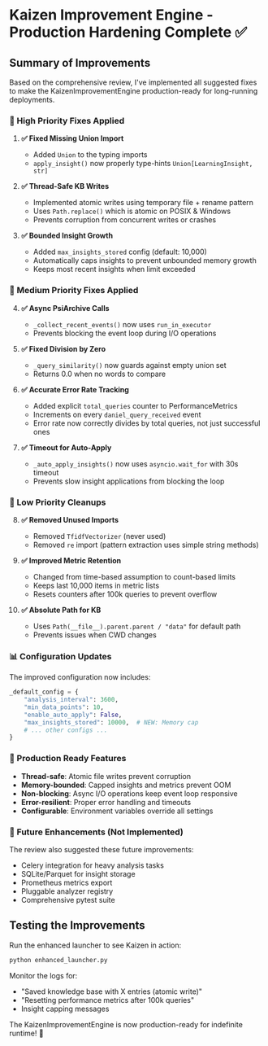 # Kaizen Improvement Engine - Production Hardening Complete ✅

## Summary of Improvements

Based on the comprehensive review, I've implemented all suggested fixes to make the KaizenImprovementEngine production-ready for long-running deployments.

### 🔧 High Priority Fixes Applied

1. **✅ Fixed Missing Union Import**
   - Added `Union` to the typing imports
   - `apply_insight()` now properly type-hints `Union[LearningInsight, str]`

2. **✅ Thread-Safe KB Writes**
   - Implemented atomic writes using temporary file + rename pattern
   - Uses `Path.replace()` which is atomic on POSIX & Windows
   - Prevents corruption from concurrent writes or crashes

3. **✅ Bounded Insight Growth**
   - Added `max_insights_stored` config (default: 10,000)
   - Automatically caps insights to prevent unbounded memory growth
   - Keeps most recent insights when limit exceeded

### 🔨 Medium Priority Fixes Applied

4. **✅ Async PsiArchive Calls**
   - `_collect_recent_events()` now uses `run_in_executor`
   - Prevents blocking the event loop during I/O operations

5. **✅ Fixed Division by Zero**
   - `_query_similarity()` now guards against empty union set
   - Returns 0.0 when no words to compare

6. **✅ Accurate Error Rate Tracking**
   - Added explicit `total_queries` counter to PerformanceMetrics
   - Increments on every `daniel_query_received` event
   - Error rate now correctly divides by total queries, not just successful ones

7. **✅ Timeout for Auto-Apply**
   - `_auto_apply_insights()` now uses `asyncio.wait_for` with 30s timeout
   - Prevents slow insight applications from blocking the loop

### 🧹 Low Priority Cleanups

8. **✅ Removed Unused Imports**
   - Removed `TfidfVectorizer` (never used)
   - Removed `re` import (pattern extraction uses simple string methods)

9. **✅ Improved Metric Retention**
   - Changed from time-based assumption to count-based limits
   - Keeps last 10,000 items in metric lists
   - Resets counters after 100k queries to prevent overflow

10. **✅ Absolute Path for KB**
    - Uses `Path(__file__).parent.parent / "data"` for default path
    - Prevents issues when CWD changes

### 📊 Configuration Updates

The improved configuration now includes:

```python
_default_config = {
    "analysis_interval": 3600,
    "min_data_points": 10,
    "enable_auto_apply": False,
    "max_insights_stored": 10000,  # NEW: Memory cap
    # ... other configs ...
}
```

### 🚀 Production Ready Features

- **Thread-safe**: Atomic file writes prevent corruption
- **Memory-bounded**: Capped insights and metrics prevent OOM
- **Non-blocking**: Async I/O operations keep event loop responsive
- **Error-resilient**: Proper error handling and timeouts
- **Configurable**: Environment variables override all settings

### 🔮 Future Enhancements (Not Implemented)

The review also suggested these future improvements:
- Celery integration for heavy analysis tasks
- SQLite/Parquet for insight storage
- Prometheus metrics export
- Pluggable analyzer registry
- Comprehensive pytest suite

## Testing the Improvements

Run the enhanced launcher to see Kaizen in action:

```bash
python enhanced_launcher.py
```

Monitor the logs for:
- "Saved knowledge base with X entries (atomic write)"
- "Resetting performance metrics after 100k queries"
- Insight capping messages

The KaizenImprovementEngine is now production-ready for indefinite runtime! 🎉

